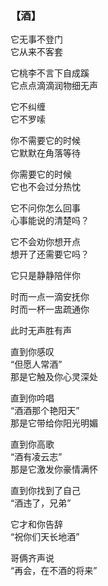 ### 【酒】

它无事不登门  
它从来不客套

它桃李不言下自成蹊  
它点点滴滴润物细无声

它不纠缠  
它不罗嗦

你不需要它的时候  
它默默在角落等待

你需要它的时候  
它也不会过分热忱

它不问你怎么回事  
心事能说的清楚吗？

它不会劝你想开点  
想开了还需要它吗？

它只是静静陪伴你

时而一点一滴安抚你  
时而一杯一盅疏通你

此时无声胜有声

直到你感叹  
“但愿人常酒”  
那是它触及你心灵深处

直到你吟唱  
“酒酒那个艳阳天”  
那是它带给你阳光明媚

直到你高歌  
“酒有凌云志”  
那是它激发你豪情满怀

直到你找到了自己  
“酒违了，兄弟”

它才和你告辞  
“祝你们天长地酒”

哥俩齐声说  
“再会，在不酒的将来”
